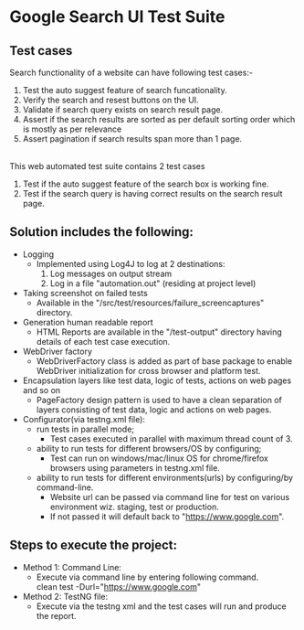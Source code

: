 # Google Search UI Test Suite

## Test cases
Search functionality of a website can have following test cases:- 
1. Test the auto suggest feature of search funcationality.
2. Verify the search and resest buttons on the UI.
3. Validate if search query exists on search result page.
4. Assert if the search results are sorted as per default sorting order which is mostly as per relevance
5. Assert pagination if search results span more than 1 page.


<br/>This web automated test suite contains 2 test cases
1.  Test if the auto suggest feature of the search box is working fine.
2.  Test if the search query is having correct results on the search result page.


## Solution includes the following:

* Logging
    - Implemented using Log4J to log at 2 destinations:
        1. Log messages on output stream
        2. Log in a file "automation.out" (residing at project level)
* Taking screenshot on failed tests
    - Available in the "/src/test/resources/failure_screencaptures" directory.
* Generation human readable report
    - HTML Reports are available in the "/test-output" directory having details of each test case execution.
* WebDriver factory
    - WebDriverFactory class is added as part of base package to enable WebDriver initialization for cross browser and platform test.
* Encapsulation layers like test data, logic of tests, actions on web pages and so on
    - PageFactory design pattern is used to have a clean separation of layers consisting of test data, logic
    and actions on web pages.
* Configurator(via testng.xml file):
  * run tests in parallel mode;
    - Test cases executed in parallel with maximum thread count of 3.
  * ability to run tests for different browsers/OS by configuring;
    - Test can run on windows/mac/linux OS for chrome/firefox browsers using parameters in testng.xml file.
  * ability to run tests for different environments(urls) by configuring/by command-line.
    - Website url can be passed via command line for test on various environment wiz. staging, test or production.
    - If not passed it will default back to "https://www.google.com".


## Steps to execute the project:

* Method 1: Command Line:
    * Execute via command line by entering following command.
    <br/>clean test -Durl="https://www.google.com"
* Method 2: TestNG file:
    * Execute via the testng xml and the test cases will run and produce the report.